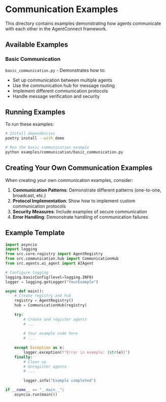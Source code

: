 # Communication Examples

This directory contains examples demonstrating how agents communicate with each other in the AgentConnect framework.

## Available Examples

### Basic Communication

`basic_communication.py` - Demonstrates how to:
- Set up communication between multiple agents
- Use the communication hub for message routing
- Implement different communication protocols
- Handle message verification and security

## Running Examples

To run these examples:

```bash
# Install dependencies
poetry install --with demo

# Run the basic communication example
python examples/communication/basic_communication.py
```

## Creating Your Own Communication Examples

When creating your own communication examples, consider:

1. **Communication Patterns**: Demonstrate different patterns (one-to-one, broadcast, etc.)
2. **Protocol Implementation**: Show how to implement custom communication protocols
3. **Security Measures**: Include examples of secure communication
4. **Error Handling**: Demonstrate handling of communication failures 

## Example Template

```python
import asyncio
import logging
from src.core.registry import AgentRegistry
from src.communication.hub import CommunicationHub
from src.agents.ai_agent import AIAgent

# Configure logging
logging.basicConfig(level=logging.INFO)
logger = logging.getLogger("YourExample")

async def main():
    # Create registry and hub
    registry = AgentRegistry()
    hub = CommunicationHub(registry)
    
    try:
        # Create and register agents
        # ...
        
        # Your example code here
        # ...
        
    except Exception as e:
        logger.exception(f"Error in example: {str(e)}")
    finally:
        # Clean up
        # Unregister agents
        # ...
        
        logger.info("Example completed")

if __name__ == "__main__":
    asyncio.run(main()) 

```